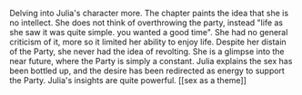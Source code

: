 Delving into Julia's character more. The chapter paints the idea that she is no intellect. She does not think of overthrowing the party, instead "life as she saw it was quite simple. you wanted a good time". She had no general criticism of it, more so it limited her ability to enjoy life.
Despite her distain of the Party, she never had the idea of revolting. She is a glimpse into the near future, where the Party is simply a constant.
Julia explains the sex has been bottled up, and the desire has been redirected as energy to support the Party. Julia's insights are quite powerful.
[[sex as a theme]]